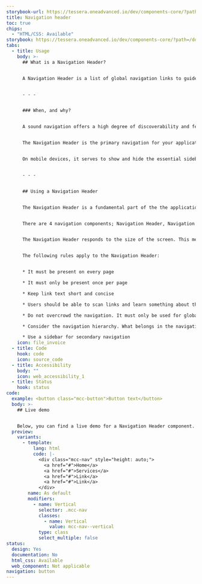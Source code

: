 ```yaml
---
storybook-url: https://tessera.oneadvanced.io/dev/components-core/?path=/docs/html-button--as-default
title: Navigation header
toc: true
chips:
  - "HTML/CSS: Available"
storybook: https://tessera.oneadvanced.io/dev/components-core/?path=/docs/html-navigation-header--as-default
tabs:
  - title: Usage
    body: >-
      ## What is a Navigation Header?


      A Navigation Header is a list of global navigation links to guide users around your application.


      - - -


      ### When, and why?


      A sound navigation offers a high degree of discoverability and feedback, letting your users know where they are at all times and ensuring they can easily get to where they want to go.


      The Navigation Header is the primary navigation for your application. It is fully responsive and begins collapsed in mobile views and becomes horizontal as the available screen width increases. It provides access to top level functions such as Search, Notifications, Profile, etc.


      On mobile devices, it serves to show and hide the essential sidebar navigation that allows the user to navigate around the application.


      - - -


      ## Using a Navigation Header


      The Navigation Header is a fundamental part of the the application. It is used in conjunction with other navigational components to form the overall shell or layout.


      There are 4 navigation components; Navigation Header, Navigation Rail \[link to Navigation Rail page], Navigation Drawer \[link to Navigation Drawer page], and Navigation Bar \[link to Navigation Bar page]. The Navigation Header is the primary navigation that appears across the top of the page and the rail and drawer are combined to create a Sidebar \[link to Sidebar pattern page] for the secondary navigation, which appears in a left-hand pane. Using a Navigation Header with a Sidebar is a common pattern for multiple levels of navigation. The Navigation Bar is used to display links across the bottom on small devices.


      The Navigation Header responds to the size of the screen. This means it collapses gracefully as the size reduces, while maintaining access to the navigation links. 


      The following rules apply to the Navigation Header:


      * It must be present on every page

      * It must only be present once per page

      * Keep link text short and concise

      * Users should be able to scan links and learn something about their destination without much reference to the surrounding content

      * Do not overcrowd the navigation. It must only be used for global links. As a rule of thumb, the recommended number is 2 to 6

      * Consider the navigation hierarchy. What belongs in the navigation versus what goes in the secondary navigation

      * Use a sidebar for secondary navigation
    icon: file_invoice
  - title: Code
    hook: code
    icon: source_code
  - title: Accessibility
    body: ""
    icon: web_accessibility_1
  - title: Status
    hook: status
code:
  example: <button class="mcc-button">Button text</button>
  body: >-
    ## Live demo


    Below, you can find a live demo for a Navigation Header component. Use the drop-down menus and radio buttons to view the different Navigation Header Types and Variants.
  preview:
    variants:
      - template:
          lang: html
          code: |-
            <div class="mcc-nav" style="height: auto;">
              <a href="#">Home</a>
              <a href="#">Services</a>
              <a href="#">Link</a>
              <a href="#">Link</a>
            </div>
        name: As default
        modifiers:
          - name: Vertical
            selector: .mcc-nav
            classes:
              - name: Vertical
                value: mcc-nav--vertical
            type: class
            select_multiple: false
status:
  design: Yes
  documentation: No
  html_css: Available
  web_component: Not applicable
navigation: button
---
```

